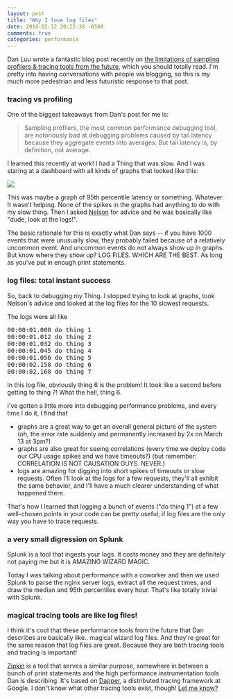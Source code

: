 ```yaml
---
layout: post
title: "Why I love log files"
date: 2016-02-12 20:22:38 -0500
comments: true
categories: performance
---
```


Dan Luu wrote a fantastic blog post recently on [the limitations of sampling profilers & tracing tools from the future](http://danluu.com/perf-tracing/), which you should totally read. I'm pretty into having conversations with people via blogging, so this is my much more pedestrian and less futuristic response to that post.

### tracing vs profiling

One of the biggest takeaways from Dan's post for me is:

> Sampling profilers, the most common performance debugging tool, are notoriously bad at debugging problems caused by tail latency because they aggregate events into averages. But tail latency is, by definition, not average.

I learned this recently at work! I had a Thing that was slow. And I was staring at a dashboard with all kinds of  graphs that looked like this:

<img src="/images/log-squiggle.png">

This was maybe a graph of 95th percentile latency or something. Whatever. It wasn't helping. None of the spikes in the graphs had anything to do with my slow thing. Then I asked [Nelson](https://twitter.com/nelhage) for advice and he was basically like "dude, look at the logs!".

The basic rationale for this is exactly what Dan says -- if you have 1000 events that were unusually slow, they probably failed because of a relatively uncommon event. And uncommon events do not always show up in graphs. But know where they show up? LOG FILES. WHICH ARE THE BEST. As long as you've put in enough print statements.

### log files: total instant success

So, back to debugging my Thing. I stopped trying to look at graphs, took Nelson's advice and looked at the log files for the 10 slowest requests.

The logs were all like

<pre>
00:00:01.000 do thing 1
00:00:01.012 do thing 2
00:00:01.032 do thing 3
00:00:01.045 do thing 4
00:00:01.056 do thing 5
00:00:02.158 do thing 6
00:00:02.160 do thing 7
</pre>

In this log file, obviously thing 6 is the problem! It took like a second before getting to thing 7! What the hell, thing 6.

I've gotten a little more into debugging performance problems, and every time I do it, I find that

* graphs are a great way to get an overall general picture of the system (oh, the error rate suddenly and permanently increased by 2x on March 13 at 3pm?)
* graphs are also great for seeing correlations (every time we deploy code our CPU usage spikes and we have timeouts?) (but remember: CORRELATION IS NOT CAUSATION GUYS. NEVER.)
* logs are amazing for digging into short spikes of timeouts or slow requests. Often I'll look at the logs for a few requests, they'll all exhibit the same behavior, and I'll have a much clearer understanding of what happened there.

That's how I learned that logging a bunch of events ("do thing 1") at a few well-chosen points in your code can be pretty useful, if log files are the only way you have to trace requests.

### a very small digression on Splunk

Splunk is a tool that ingests your logs. It costs money and they are definitely not paying me but it is AMAZING WIZARD MAGIC.

Today I was talking about performance with a coworker and then we used Splunk to parse the nginx server logs, extract all the request times, and draw the median and 95th percentiles every hour. That's like totally trivial with Splunk.


### magical tracing tools are like log files!

I think it's cool that these performance tools from the future that Dan describes are basically like.. magical wizard log files. And they're great for the same reason that log files are great. Because they are both tracing tools and tracing is important!

[Zipkin](http://twitter.github.io/zipkin/) is a tool that serves a similar purpose, somewhere in between a bunch of print statements and the high performance instrumentation tools Dan is describing. It's based on [Dapper](http://highscalability.com/blog/2010/4/27/paper-dapper-googles-large-scale-distributed-systems-tracing.html), a distributed tracing framework at Google. I don't know what other tracing tools exist, though! [Let me know?](https://twitter.com/b0rk)
